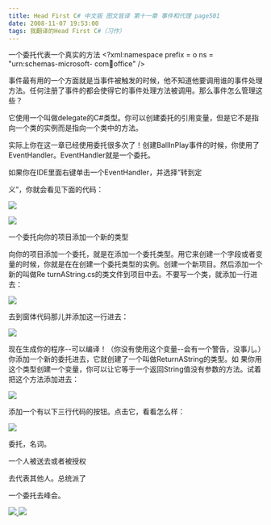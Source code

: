 ```yaml
---
title: Head First C# 中文版 图文皆译 第十一章 事件和代理 page501
date: 2008-11-07 19:53:00
tags: 我翻译的Head First C#（习作）
---
```

一个委托代表一个真实的方法  <?xml:namespace prefix = o ns = "urn:schemas-microsoft-
com:office:office" />

事件最有用的一个方面就是当事件被触发的时候，他不知道他要调用谁的事件处理方法。任何注册了事件的都会使得它的事件处理方法被调用。那么事件怎么管理这些？

它使用一个叫做delegate的C#类型。你可以创建委托的引用变量，但是它不是指向一个类的实例而是指向一个类中的方法。

实际上你在这一章已经使用委托很多次了！创建BallInPlay事件的时候，你使用了EventHandler。EventHandler就是一个委托。

如果你在IDE里面右键单击一个EventHandler，并选择“转到定

义”，你就会看见下面的代码：

![](https://p-blog.csdn.net/images/p_blog_csdn_net/cuipengfei1/EntryImages/20081107/%E6%88%AA%E5%9B%BE00633616843806057924.jpg)

![](https://p-blog.csdn.net/images/p_blog_csdn_net/cuipengfei1/EntryImages/20081107/%E6%88%AA%E5%9B%BE01.jpg)

一个委托向你的项目添加一个新的类型

向你的项目添加一个委托，就是在添加一个委托类型。用它来创建一个字段或者变量的时候，你就是在在创建一个委托类型的实例。创建一个新项目。然后添加一个新的叫做Re
turnAString.cs的类文件到项目中去。不要写一个类，就添加一行进去：

![](https://p-blog.csdn.net/images/p_blog_csdn_net/cuipengfei1/EntryImages/20081107/%E6%88%AA%E5%9B%BE02.jpg)

去到窗体代码那儿并添加这一行进去：

![](https://p-blog.csdn.net/images/p_blog_csdn_net/cuipengfei1/EntryImages/20081107/%E6%88%AA%E5%9B%BE03.jpg)

现在生成你的程序--可以编译！（你没有使用这个变量--会有一个警告，没事儿。）你添加一个新的委托进去，它就创建了一个叫做ReturnAString的类型。如
果你用这个类型创建一个变量，你可以让它等于一个返回String值没有参数的方法。试着把这个方法添加进去：

![](https://p-blog.csdn.net/images/p_blog_csdn_net/cuipengfei1/EntryImages/20081107/%E6%88%AA%E5%9B%BE04.jpg)

添加一个有以下三行代码的按钮。点击它，看看怎么样：

![](https://p-blog.csdn.net/images/p_blog_csdn_net/cuipengfei1/EntryImages/20081107/%E6%88%AA%E5%9B%BE05.jpg)

委托，名词。

一个人被送去或者被授权

去代表其他人。总统派了

一个委托去峰会。



[ ![](https://profile.csdnimg.cn/5/2/5/3_cuipengfei1)
![](https://g.csdnimg.cn/static/user-reg-year/1x/11.png)
](https://blog.csdn.net/cuipengfei1)





